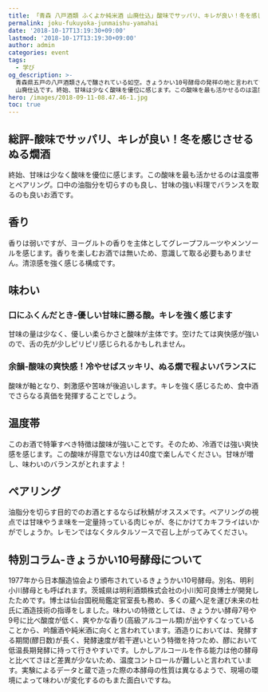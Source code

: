 ```yaml
---
title: 「青森 八戸酒類 ふくよか純米酒 山廃仕込」酸味でサッパリ、キレが良い！冬を感じさせるぬる燗酒
permalink: joku-fukuyoka-junmaishu-yamahai
date: '2018-10-17T13:19:30+09:00'
lastmod: '2018-10-17T13:19:30+09:00'
author: admin
categories: event
tags:
  - 学び
og_description: >-
  青森県五戸の八戸酒類さんで醸されている如空。きょうかい10号酵母の発祥の地と言われています。ふくよか純米酒
  山廃仕込です。終始、甘味は少なく酸味を優位に感じます。この酸味を最も活かせるのは温度帯とペアリング。口中の油脂分を切らすのも良し、甘味の強い料理でバランスを取るのも良いお酒です。甘味の量は少なく、優しい柔らかさと酸味が主体です。空けたては爽快感が強いので、舌の先が少しピリピリ感じられるかもしれません。酸味が軸となり、刺激感や苦味が後追いします。キレを強く感じるため、食中酒でさらなる真価を発揮することでしょう。
hero: /images/2018-09-11-08.47.46-1.jpg
toc: true
---
```

## 総評-酸味でサッパリ、キレが良い！冬を感じさせるぬる燗酒
終始、甘味は少なく酸味を優位に感じます。この酸味を最も活かせるのは温度帯とペアリング。口中の油脂分を切らすのも良し、甘味の強い料理でバランスを取るのも良いお酒です。

## 香り
香りは弱いですが、ヨーグルトの香りを主体としてグレープフルーツやメンソールを感じます。香りを楽しむお酒では無いため、意識して取る必要もありません。清涼感を強く感じる構成です。

## 味わい

### 口にふくんだとき-優しい甘味に勝る酸。キレを強く感じます
甘味の量は少なく、優しい柔らかさと酸味が主体です。空けたては爽快感が強いので、舌の先が少しピリピリ感じられるかもしれません。

### 余韻-酸味の爽快感！冷やせばスッキリ、ぬる燗で程よいバランスに
酸味が軸となり、刺激感や苦味が後追いします。キレを強く感じるため、食中酒でさらなる真価を発揮することでしょう。

## 温度帯
このお酒で特筆すべき特徴は酸味が強いことです。そのため、冷酒では強い爽快感を感じます。この酸味が得意でない方は40度で楽しんでください。甘味が増し、味わいのバランスがとれますよ！

## ペアリング
油脂分を切らす目的でのお酒とするならば秋鯖がオススメです。ペアリングの視点では甘味やうま味を一定量持っている肉じゃが、冬にかけてカキフライはいかがでしょうか。レモンではなくタルタルソースで召し上がってみてください。

## 特別コラム-きょうかい10号酵母について
1977年から日本醸造協会より頒布されているきょうかい10号酵母。別名、明利小川酵母とも呼ばれます。茨城県は明利酒類株式会社の小川知可良博士が開発したためです。博士は仙台国税局鑑定官室長も務め、多くの蔵へ足を運び未来の杜氏に酒造技術の指導をしました。味わいの特徴としては、きょうかい酵母7号や9号に比べ酸度が低く、爽やかな香り(高級アルコール類)が出やすくなっていることから、吟醸酒や純米酒に向くと言われています。酒造りにおいては、発酵する期間(醪日数)が長く、発酵速度が若干遅いという特徴を持つため、醪において低温長期発酵に持って行きやすいです。しかしアルコールを作る能力は他の酵母と比べてさほど差異が少ないため、温度コントロールが難しいと言われています。実験によるデータと蔵で造った際の本酵母の性質は異なるようで、現場の環境によって味わいが変化するのもまた面白いですね。
